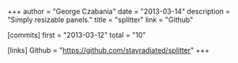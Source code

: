 +++
author = "George Czabania"
date = "2013-03-14"
description = "Simply resizable panels."
title = "splitter"
link = "Github"

[commits]
  first = "2013-03-12"
  total = "10"

[links]
  Github = "https://github.com/stayradiated/splitter"
+++

